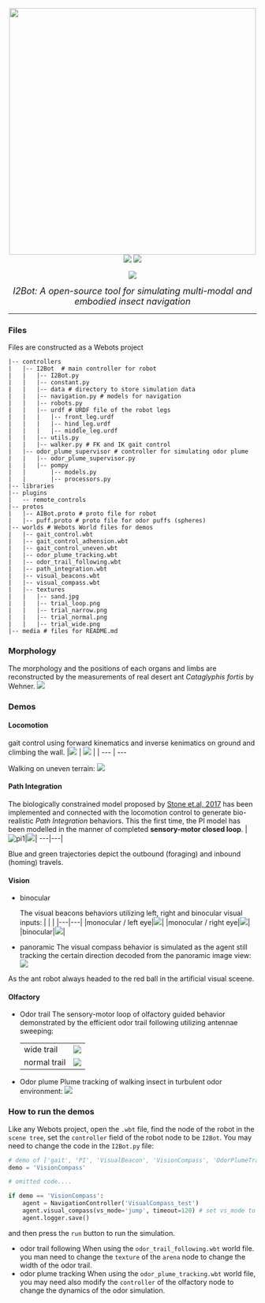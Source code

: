 <!-- ![](I2BotLogo.png) -->

<div align='center'>
  <img src="media/I2BotLogo.png" width=500>
  <div></div>
  <img src="https://img.shields.io/badge/Python-3.9.10-%233776AB?logo=Python">

  <img src="https://img.shields.io/badge/Webots-Build-red">

  <a><img src="https://img.shields.io/badge/License-MIT-yellow.svg"></a>

  <i> <font size="4"> I2Bot: A open-source tool for simulating multi-modal and embodied insect navigation</font> </i>
</div>

---

### Files
Files are constructed as a Webots project
```shell
|-- controllers
|   |-- I2Bot  # main controller for robot
|   |   |-- I2Bot.py
|   |   |-- constant.py
|   |   |-- data # directory to store simulation data
|   |   |-- navigation.py # models for navigation
|   |   |-- robots.py
|   |   |-- urdf # URDF file of the robot legs
|   |   |   |-- front_leg.urdf
|   |   |   |-- hind_leg.urdf
|   |   |   |-- middle_leg.urdf
|   |   |-- utils.py
|   |   |-- walker.py # FK and IK gait control
|   |-- odor_plume_supervisor # controller for simulating odor plume
|   |   |-- odor_plume_supervisor.py
|   |   |-- pompy
|   |       |-- models.py
|   |       |-- processors.py
|-- libraries
|-- plugins
|   -- remote_controls
|-- protos
|   |-- AIBot.proto # proto file for robot
|   |-- puff.proto # proto file for odor puffs (spheres)
|-- worlds # Webots World files for demos 
|   |-- gait_control.wbt
|   |-- gait_control_adhension.wbt
|   |-- gait_control_uneven.wbt
|   |-- odor_plume_tracking.wbt
|   |-- odor_trail_following.wbt
|   |-- path_integration.wbt
|   |-- visual_beacons.wbt
|   |-- visual_compass.wbt
|   |-- textures
|   |   |-- sand.jpg
|   |   |-- trial_loop.png
|   |   |-- trial_narrow.png
|   |   |-- trial_normal.png
|   |   |-- trial_wide.png
|-- media # files for README.md
```
### Morphology
The morphology and the positions of each organs and limbs are reconstructed by the measurements of real desert ant *Cataglyphis fortis* by Wehner.
![](media/desert_ant_morph.png)

### Demos
#### Locomotion
gait control using forward kinematics and inverse kenimatics on ground and climbing the wall.
  |![](media/loco_gait.gif) | ![](media/loco_wall_climb.gif) | 
  | --- | --- 

Walking on uneven terrain:
![](media/loco_uneven_ik.gif)
#### Path Integration
The biologically constrained model proposed by [Stone et.al, 2017](https://www.sciencedirect.com/science/article/pii/S0960982217310904) has been implemented and connected with the locomotion control to generate bio-realistic *Path Integration* behaviors. This the first time, the PI model has been modelled in the manner of completed **sensory-motor closed loop**.
|![pi1](media/PI1.png)|![](media/PI2.png)|
---|---|

Blue and green trajectories depict the outbound (foraging) and inbound (homing) travels.

#### Vision
+ binocular

  The visual beacons behaviors utilizing left, right and binocular visual inputs:
  | | |
  |---|---|
  |monocular / left eye|![](media/visual_beacons_left.gif)|
  |monocular / right eye|![](media/visual_beacons_right.gif)|
  |binocular|![](media/visual_beacons_both.gif)|

+ panoramic
The visual compass behavior is simulated as the agent still tracking the certain direction decoded from the panoramic image view:
![](media/visual_compass.gif)

As the ant robot always headed to the red ball in the artificial visual sceene.

#### Olfactory
+ Odor trail
  The sensory-motor loop of olfactory guided behavior demonstrated by the efficient odor trail following utilizing antennae sweeping:

  | | |
  |---|---|
  |wide trail|![](media/odor_trail_wide.gif)|
  |normal trail|![](media/odor_trail_normal.gif)|

+ Odor plume
  Plume tracking of walking insect in turbulent odor environment:
  ![](media/odor_plume_tracking.gif)


### How to run the demos
Like any Webots project, open the `.wbt` file, find the node of the robot in the `scene tree`, set the `controller` field of the robot node to be `I2Bot`. You may need to change the code in the `I2Bot.py` file:

```python
# demo of ['gait', 'PI', 'VisualBeacon', 'VisionCompass', 'OdorPlumeTracking', 'OdorTrialFollowing']
demo = 'VisionCompass'

# omitted code....

if demo == 'VisionCompass':
    agent = NavigationController('VisualCompass_test')
    agent.visual_compass(vs_mode='jump', timeout=120) # set vs_mode to alter the mode of visual scene changing
    agent.logger.save()
```

and then press the `run` button to run the simulation.

+ odor trail following
  When using the `odor_trail_following.wbt` world file. you man need to change the `texture` of the `arena` node to change the width of the odor trail.
+ odor plume tracking
  When using the `odor_plume_tracking.wbt` world file, you may need also modify the `controller` of the olfactory node to change the dynamics of the odor simulation. 
